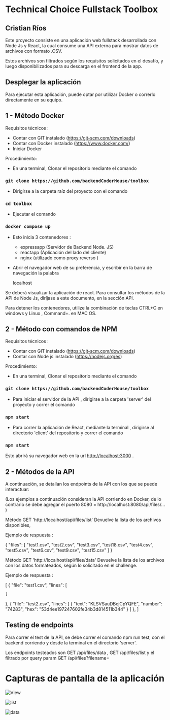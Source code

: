 ﻿# Technical Choice Fullstack Toolbox 
## Cristian Ríos 

Este proyecto consiste en una aplicación web fullstack desarrollada con Node Js y React, la cual consume una API externa para mostrar datos de archivos con formato .CSV. 

Estos archivos son filtrados según los requisitos solicitados en el desafío,  y luego disponibilizados para su descarga en el frontend de la app.


## Desplegar la aplicación

Para ejecutar esta aplicación, puede optar por utilizar Docker o correrlo directamente en su equipo.

## 1 - Método Docker

Requisitos técnicos :
- Contar con GIT instalado (https://git-scm.com/downloads)
- Contar con Docker instalado  (https://www.docker.com/)
- Iniciar Docker

Procedimiento:

- En una terminal, Clonar el repositorio mediante el comando 
### `git clone https://github.com/backendCoderHouse/toolbox`

- Dirigirse a la carpeta raíz del proyecto con el comando 
### `cd toolbox`

- Ejecutar el comando 

### `docker compose up`

- Esto inicia 3 contenedores :

   * expressapp (Servidor de Backend Node. JS)
   * reactapp   (Aplicación del lado del cliente)
   * nginx (utilizado como proxy reverso )

- Abrir el navegador web de su preferencia, y escribir en la barra de navegación la palabra   
  
  localhost

Se deberá visualizar la aplicación de react. Para consultar los métodos de la API de Node Js, diríjase a este documento, en la sección API.

Para detener los contenedores, utilize la combinación de teclas CTRL+C en windows y Linux , Command+. en MAC OS.  

## 2 - Método con comandos de NPM

Requisitos técnicos :
- Contar con GIT instalado (https://git-scm.com/downloads)
- Contar con Node js instalado  (https://nodejs.org/es)

Procedimiento:

- En una terminal, Clonar el repositorio mediante el comando 
### `git clone https://github.com/backendCoderHouse/toolbox`

- Para iniciar el servidor de la API , dirigirse a la carpeta 'server' del proyecto y correr el comando  
### `npm start`

- Para correr la aplicación de React, mediante la terminal , dirigirse al directorio 'client' del repositorio y correr el comando  

### `npm start`


Esto abrirá su navegador web en la url  [http://localhost:3000](http://localhost:3000) .

## 2 - Métodos de la API

A continuación, se detallan los endpoints de la API con los que se puede interactuar:

(Los ejemplos a continuación consideran la API corriendo en Docker, de lo contrario se debe agregar el puerto 8080 = http://localhost:8080/api/files/... )

Método GET 'http://localhost/api/files/list' Devuelve la lista de los archivos disponibles,

Ejemplo de respuesta : 

{
  "files": [
    "test1.csv",
    "test2.csv",
    "test3.csv",
    "test18.csv",
    "test4.csv",
    "test5.csv",
    "test6.csv",
    "test9.csv",
    "test15.csv"
  ]
}

Método GET 'http://localhost/api/files/data' Devuelve la lista de los archivos con los datos formateados, según lo solicitado en el challenge.

Ejemplo de respuesta : 

[
  {
    "file": "test1.csv",
    "lines": [
      
    ]
  },
  {
    "file": "test2.csv",
    "lines": [
      {
        "text": "KLSVSauDBejCpYQFE",
        "number": "74283",
        "hex": "53d4ee197247602fe34b3d814511b344"
      }
    ]
  },
]


## Testing de endpoints 

Para correr el test de la API, se debe correr el comando npm run test, con el backend corriendo y desde la terminal en el directorio 'server'.

Los endpoints testeados son  GET /api/files/data ,  GET /api/files/list y el filtrado por query param  GET /api/files?filename=   

# Capturas de pantalla de la aplicación

![View](https://user-images.githubusercontent.com/70445507/235569137-d9b0be4b-a3f3-40b1-afff-1296ffc857f4.png)

![list](https://user-images.githubusercontent.com/70445507/235569207-5e299bfb-fa64-4ded-96fb-d42a12237cbf.png)

![data](https://user-images.githubusercontent.com/70445507/235569234-8ec2f854-db6b-42a0-befd-3739ce03d259.png)


